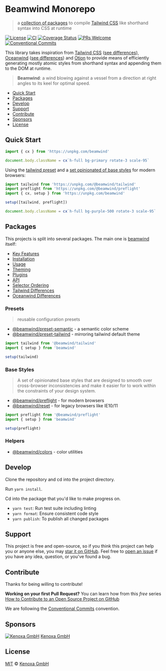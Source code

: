 # Beamwind Monorepo

> a [collection of packages](#packages) to compile [Tailwind CSS] like shorthand syntax into CSS at runtime

[![License](https://badgen.net/github/license/kenoxa/beamwind)](https://github.com/kenoxa/beamwind/blob/main/LICENSE)
[![CI](https://github.com/kenoxa/beamwind/workflows/CI/badge.svg)](https://github.com/kenoxa/beamwind/actions?query=workflow%3Aci)
[![Coverage Status](https://badgen.net/coveralls/c/github/kenoxa/beamwind/main)](https://coveralls.io/github/kenoxa/beamwind?branch=main)
[![PRs Welcome](https://badgen.net/badge/PRs/welcome/purple)](http://makeapullrequest.com)
[![Conventional Commits](https://badgen.net/badge/Conventional%20Commits/1.0.0/cyan)](https://conventionalcommits.org)

This library takes inspiration from [Tailwind CSS] ([see differences](https://github.com/kenoxa/beamwind/blob/main/packages/beamwind/README.md#tailwind-differences)), [Oceanwind] ([see differences](https://github.com/kenoxa/beamwind/blob/main/packages/beamwind/README.md#oceanwind-differences)) and [Otion] to provide means of efficiently generating mostly atomic styles from shorthand syntax and appending them to the DOM at runtime.

> **Beamwind**: a wind blowing against a vessel from a direction at right angles to its keel for optimal speed.

<!-- prettier-ignore-start -->
<!-- START doctoc generated TOC please keep comment here to allow auto update -->
<!-- DON'T EDIT THIS SECTION, INSTEAD RE-RUN doctoc TO UPDATE -->


- [Quick Start](#quick-start)
- [Packages](#packages)
- [Develop](#develop)
- [Support](#support)
- [Contribute](#contribute)
- [Sponsors](#sponsors)
- [License](#license)

<!-- END doctoc generated TOC please keep comment here to allow auto update -->
<!-- prettier-ignore-end -->

## Quick Start

```js
import { cx } from 'https://unpkg.com/beamwind'

document.body.className = cx`h-full bg-primary rotate-3 scale-95`
```

Using the [tailwind preset](https://github.com/kenoxa/beamwind/blob/main/packages/preset-tailwind) and a [set opinionated of base styles](https://github.com/kenoxa/beamwind/blob/main/packages/preflight) for modern browsers:

```js
import tailwind from 'https://unpkg.com/@beamwind/tailwind'
import preflight from 'https://unpkg.com/@beamwind/preflight'
import { cx, setup } from 'https://unpkg.com/beamwind'

setup([tailwind, preflight])

document.body.className = cx`h-full bg-purple-500 rotate-3 scale-95`
```

## Packages

This projects is split into several packages. The main one is [beamwind](https://github.com/kenoxa/beamwind/blob/main/packages/beamwind) itself:

- [Key Features](https://github.com/kenoxa/beamwind/blob/main/packages/beamwind/README.md#key-features)
- [Installation](https://github.com/kenoxa/beamwind/blob/main/packages/beamwind/README.md#installation)
- [Usage](https://github.com/kenoxa/beamwind/blob/main/packages/beamwind/README.md#usage)
- [Theming](https://github.com/kenoxa/beamwind/blob/main/packages/beamwind/README.md#theming)
- [Plugins](https://github.com/kenoxa/beamwind/blob/main/packages/beamwind/README.md#plugins)
- [API](https://github.com/kenoxa/beamwind/blob/main/packages/beamwind/README.md#api)
- [Selector Ordering](https://github.com/kenoxa/beamwind/blob/main/packages/beamwind/README.md#selector-ordering)
- [Tailwind Differences](https://github.com/kenoxa/beamwind/blob/main/packages/beamwind/README.md#tailwind-differences)
- [Oceanwind Differences](https://github.com/kenoxa/beamwind/blob/main/packages/beamwind/README.md#oceanwind-differences)

### Presets

> reusable configuration presets

- [@beamwind/preset-semantic](https://github.com/kenoxa/beamwind/blob/main/packages/preset-semantic) - a semantic color scheme
- [@beamwind/preset-tailwind](https://github.com/kenoxa/beamwind/blob/main/packages/preset-tailwind) - mirroring tailwind default theme

```jsx
import tailwind from '@beamwind/tailwind'
import { setup } from 'beamwind'

setup(tailwind)
```

### Base Styles

> A set of opinionated base styles that are designed to smooth over cross-browser inconsistencies and make it easier for to work within the constraints of your design system.

- [@beamwind/preflight](https://github.com/kenoxa/beamwind/blob/main/packages/preflight) - for modern browsers
- [@beamwind/reset](https://github.com/kenoxa/beamwind/blob/main/packages/reset) - for legacy browsers like IE10/11

```jsx
import preflight from '@beamwind/preflight'
import { setup } from 'beamwind'

setup(preflight)
```

### Helpers

- [@beamwind/colors](https://github.com/kenoxa/beamwind/blob/main/packages/colors) - color utilities

## Develop

Clone the repository and cd into the project directory.

Run `yarn install`.

Cd into the package that you'd like to make progress on.

- `yarn test`: Run test suite including linting
- `yarn format`: Ensure consistent code style
- `yarn publish`: To publish all changed packages

## Support

This project is free and open-source, so if you think this project can help you or anyone else, you may [star it on GitHub](https://github.com/kenoxa/beamwind). Feel free to [open an issue](https://github.com/beamwind/beamwind/issues) if you have any idea, question, or you've found a bug.

## Contribute

Thanks for being willing to contribute!

**Working on your first Pull Request?** You can learn how from this _free_ series [How to Contribute to an Open Source Project on GitHub](https://egghead.io/series/how-to-contribute-to-an-open-source-project-on-github)

We are following the [Conventional Commits](https://www.conventionalcommits.org) convention.

## Sponsors

[![Kenoxa GmbH](https://images.opencollective.com/kenoxa/9c25796/logo/68.png)](https://www.kenoxa.com) [Kenoxa GmbH](https://www.kenoxa.com)

## License

[MIT](https://github.com/kenoxa/beamwind/blob/main/LICENSE) © [Kenoxa GmbH](https://kenoxa.com)

[tailwind css]: https://tailwindcss.com
[oceanwind]: https://www.npmjs.com/package/oceanwind
[otion]: https://www.npmjs.com/package/otion
